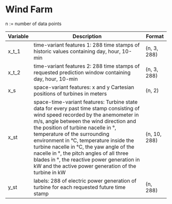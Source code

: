 # Wind Farm

n := number of data points <br />

| Variable | Description | Format |
| --- | ----------- | ----------- |
| x_t_1 | time-variant features 1: 288 time stamps of historic values containing day, hour, 10-min | (n, 3, 288) |
| x_t_2 | time-variant features 2: 288 time stamps of requested prediction window containing day, hour, 10-min | (n, 3, 288) |
| x_s | space-variant features: x and y Cartesian positions of turbines in meters | (n, 2) |
| x_st | space-time-variant features: Turbine state data for every past time stamp consisting of wind speed recorded by the anemometer in m/s, angle between the wind direction and the position of turbine nacelle in °, temperature of the surrounding environment in °C, temperature inside the turbine nacelle in °C, the yaw angle of the nacelle in °, the pitch angles of all three blades in °, the reactive power generation in kW and the active power generation of the turbine in kW | (n, 10, 288) |
| y_st | labels: 288 of electric power generation of turbine for each requested future time stamp | (n, 288) |


